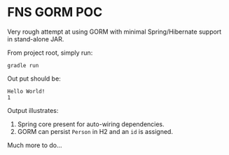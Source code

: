 FNS GORM POC
============

Very rough attempt at using GORM with minimal Spring/Hibernate support in
stand-alone JAR.

From project root, simply run:

`gradle run`

Out put should be:

```
Hello World!
1
```

Output illustrates:

1.  Spring core present for auto-wiring dependencies.
2.  GORM can persist `Person` in H2 and an `id` is assigned.

Much more to do...
